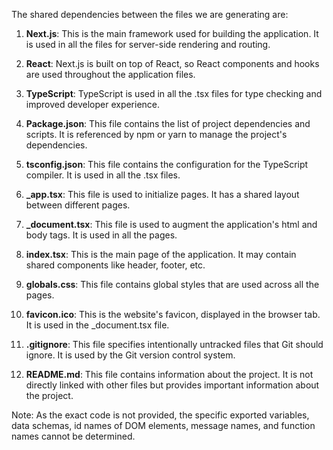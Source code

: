 The shared dependencies between the files we are generating are:

1. **Next.js**: This is the main framework used for building the application. It is used in all the files for server-side rendering and routing.

2. **React**: Next.js is built on top of React, so React components and hooks are used throughout the application files.

3. **TypeScript**: TypeScript is used in all the .tsx files for type checking and improved developer experience.

4. **Package.json**: This file contains the list of project dependencies and scripts. It is referenced by npm or yarn to manage the project's dependencies.

5. **tsconfig.json**: This file contains the configuration for the TypeScript compiler. It is used in all the .tsx files.

6. **_app.tsx**: This file is used to initialize pages. It has a shared layout between different pages.

7. **_document.tsx**: This file is used to augment the application's html and body tags. It is used in all the pages.

8. **index.tsx**: This is the main page of the application. It may contain shared components like header, footer, etc.

9. **globals.css**: This file contains global styles that are used across all the pages.

10. **favicon.ico**: This is the website's favicon, displayed in the browser tab. It is used in the _document.tsx file.

11. **.gitignore**: This file specifies intentionally untracked files that Git should ignore. It is used by the Git version control system.

12. **README.md**: This file contains information about the project. It is not directly linked with other files but provides important information about the project.

Note: As the exact code is not provided, the specific exported variables, data schemas, id names of DOM elements, message names, and function names cannot be determined.